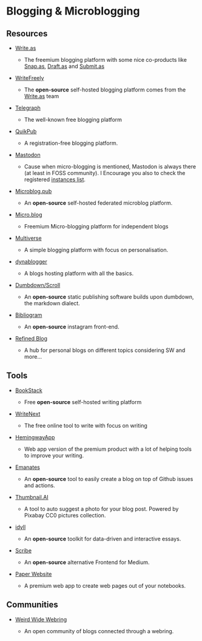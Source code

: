# Blogging & Microblogging

## Resources

* [Write.as](https://write.as)
  
   * The freemium blogging platform with some nice co-products like [Snap.as](https://snap.as), [Draft.as](https://draft.as) and [Submit.as](https://submit.as) 

* [WriteFreely](https://writefreely.org)
  
   - The **open-source** self-hosted blogging platform comes from the [Write.as](https://write.as) team
- [Telegraph](https://telegra.ph)
  
   - The well-known free blogging platform

- [QuikPub](https://quikpub.co)
  
   - A registration-free blogging platform.

- [Mastodon](https://mastodon.online/about)
  
   - Cause when micro-blogging is mentioned, Mastodon is always there (at least in FOSS community). I Encourage you also to check the registered [instances list](https://joinmastodon.org/communities).

- [Microblog.pub](https://github.com/tsileo/microblog.pub)
  
   - An **open-source** self-hosted federated microblog platform.

- [Micro.blog](https://micro.blog)
  
   - Freemium Micro-blogging platform for independent blogs

- [Multiverse](https://multiverse.plus)
  
   - A simple blogging platform with focus on personalisation.

- [dynablogger](https://www.dynablogger.com)
  
   - A blogs hosting platform with all the basics.

- [Dumbdown/Scroll](https://github.com/treenotation/dumbdown/blob/master/scroll/readme.md)
  
   - An **open-source** static publishing software builds upon dumbdown, the markdown dialect.

- [Bibliogram](https://bibliogram.art)
  
   - An **open-source** instagram front-end.

- [Refined Blog](https://refined.blog)
  
   - A hub for personal blogs on different topics considering SW and more…

## Tools

* [BookStack](https://www.bookstackapp.com)
  
   * Free **open-source** self-hosted writing platform

* [WriteNext](https://www.writenext.io)
  
   * The free online tool to write with focus on writing

* [HemingwayApp](http://www.hemingwayapp.com)
  
   * Web app version of the premium product with a lot of helping tools to improve your writing.

* [Emanates](https://github.com/emanates/emanates-web)
  
   * An **open-source** tool to easily create a blog on top of Github issues and actions.

* [Thumbnail.AI](https://thumbnail.ai)
  
   * A tool to auto suggest a photo for your blog post. Powered by Pixabay CC0 pictures collection.

* [idyll](https://github.com/idyll-lang/idyll)
  
   * An **open-source** toolkit for data-driven and interactive essays.

* [Scribe](https://sr.ht/~edwardloveall/scribe/)
  
   * An **open-source** alternative Frontend for Medium.

* [Paper Website](https://paperwebsite.com)
  
   * A premium web app to create web pages out of your notebooks.

## Communities

- [Weird Wide Webring](https://github.com/jackmcdade/weird-wide-webring)
  
   - An open community of blogs connected through a webring.
